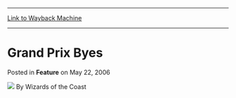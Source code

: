 
---
[Link to Wayback Machine](https://web.archive.org/web/20211019075135/https://magic.wizards.com/en/articles/archive/feature/grand-prix-byes-2006-05-22-0)

[_metadata_:wayback_url]:- "https://magic.wizards.com/en/articles/archive/feature/grand-prix-byes-2006-05-22-0"
[_metadata_:wayback_raw_url]:- "https://web.archive.org/web/20211019075135id_/https://magic.wizards.com/en/articles/archive/feature/grand-prix-byes-2006-05-22-0"
[_metadata_:wayback_capture_timestamp]:- "2021-10-19 07:51:35+00:00"
[_metadata_:generator]:- "Drupal 7 (http://drupal.org)"
[_metadata_:publish_date]:- "2006-05-22"
---


Grand Prix Byes
===============



 Posted in **Feature**
 on May 22, 2006 






![](https://media.magic.wizards.com/styles/auth_small/public/images/person/wizards_author.jpg)
By Wizards of the Coast

















